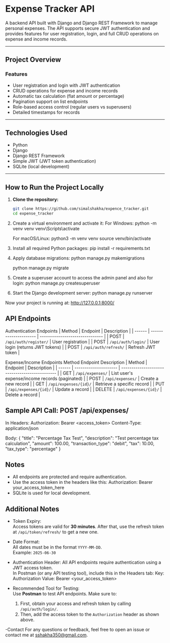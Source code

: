 # Expense Tracker API

A backend API built with Django and Django REST Framework to manage personal expenses. The API supports secure JWT authentication and provides features for user registration, login, and full CRUD operations on expense and income records.

---

## Project Overview

### Features
- User registration and login with JWT authentication
- CRUD operations for expense and income records
- Automatic tax calculation (flat amount or percentage)
- Pagination support on list endpoints
- Role-based access control (regular users vs superusers)
- Detailed timestamps for records

---

## Technologies Used
- Python
- Django
- Django REST Framework
- Simple JWT (JWT token authentication)
- SQLite (local development)

---

## How to Run the Project Locally

1. **Clone the repository:**
   ```bash
   git clone https://github.com/simalshakha/expence_tracker.git
   cd expense_tracker


2. Create a virtual environment and activate it:
   For Windows:
   python -m venv venv
   venv\Scripts\activate

   For macOS/Linux:
   python3 -m venv venv
   source venv/bin/activate

3. Install all required Python packages:
   pip install -r requirements.txt

4. Apply database migrations:
   python manage.py makemigrations
   
   python manage.py migrate

6. Create a superuser account to access the admin panel and also for login:
   python manage.py createsuperuser

7. Start the Django development server:
   python manage.py runserver

Now your project is running at:
http://127.0.0.1:8000/

## API Endpoints  

Authentication Endpoints
| Method | Endpoint              | Description                     |
| ------ | --------------------- | ------------------------------- |
| POST   | `/api/auth/register/` | User registration               |
| POST   | `/api/auth/login/`    | User login (returns JWT tokens) |
| POST   | `/api/auth/refresh/`  | Refresh JWT token               |

Expense/Income Endpoints
Method	Endpoint	Description
| Method | Endpoint              | Description                                    |
| ------ | --------------------- | ---------------------------------------------- |
| GET    | `/api/expenses/`      | List user's expense/income records (paginated) |
| POST   | `/api/expenses/`      | Create a new record                            |
| GET    | `/api/expenses/{id}/` | Retrieve a specific record                     |
| PUT    | `/api/expenses/{id}/` | Update a record                                |
| DELETE | `/api/expenses/{id}/` | Delete a record                                |

## Sample API Call: POST /api/expenses/

In Headers:
  Authorization: Bearer <access_token>
  Content-Type: application/json

Body:
{
  "title": "Percentage Tax Test",
  "description": "Test percentage tax calculation",
  "amount": 100.00,
  "transaction_type": "debit",
  "tax": 10.00,
  "tax_type": "percentage"
}

## Notes

- All endpoints are protected and require authentication.
- Use the access token in the headers like this:
  Authorization: Bearer your_access_token_here
- SQLite is used for local development.

## Additional Notes

- Token Expiry:  
  Access tokens are valid for **30 minutes**. After that, use the refresh token at `/api/token/refresh/` to get a new one.

- Date Format:  
  All dates must be in the format `YYYY-MM-DD`.  
  Example: `2025-06-30`



- Authentication Header:
  All API endpoints require authentication using a JWT access token.  
  In Postman (or any API testing tool), include this in the Headers tab:
  Key: Authorization
  Value: Bearer <your_access_token>

- Recommended Tool for Testing:  
  Use **Postman** to test API endpoints. Make sure to:
  1. First, obtain your access and refresh token by calling `/api/auth/login/`.
  2. Then, add the access token to the `Authorization` header as shown above.
 
-Contact
 For any questions or feedback, feel free to open an issue or contact me at sshakha350@gmail.com.
